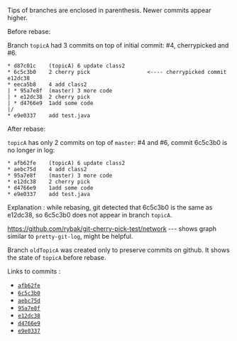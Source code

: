 Tips of branches are enclosed in parenthesis.
Newer commits appear higher.

Before rebase:

Branch `topicA` had 3 commits on top of initial commit: #4, cherrypicked and #6.

    * d87c01c	 (topicA) 6 update class2
    * 6c5c3b0	 2 cherry pick                  <---- cherrypicked commit e12dc38
    * eeca5b8	 4 add class2
    | * 95a7e8f	 (master) 3 more code
    | * e12dc38	 2 cherry pick
    | * d4766e9	 1add some code
    |/  
    * e9e0337	 add test.java

After rebase:

`topicA` has only 2 commits on top of `master`: #4 and #6, commit 6c5c3b0 is no
longer in log:

    * afb62fe	 (topicA) 6 update class2
    * aebc75d	 4 add class2
    * 95a7e8f	 (master) 3 more code
    * e12dc38	 2 cherry pick
    * d4766e9	 1add some code
    * e9e0337	 add test.java

Explanation : while rebasing, git detected that 6c5c3b0 is the same as e12dc38, so 6c5c3b0
does not appear in branch `topicA`.

https://github.com/rybak/git-cherry-pick-test/network --- shows graph
similar to `pretty-git-log`, might be helpful.

Branch `oldTopicA` was created only to preserve commits on github.
It shows the state of `topicA` before rebase.

Links to commits :

* [`afb62fe`](https://github.com/rybak/git-cherry-pick-test/commit/afb62fe)
* [`6c5c3b0`](https://github.com/rybak/git-cherry-pick-test/commit/6c5c3b0)
* [`aebc75d`](https://github.com/rybak/git-cherry-pick-test/commit/aebc75d)
* [`95a7e8f`](https://github.com/rybak/git-cherry-pick-test/commit/95a7e8f)
* [`e12dc38`](https://github.com/rybak/git-cherry-pick-test/commit/e12dc38)
* [`d4766e9`](https://github.com/rybak/git-cherry-pick-test/commit/d4766e9)
* [`e9e0337`](https://github.com/rybak/git-cherry-pick-test/commit/e9e0337b84a60e56bc0d9a0a5d6fb21f59451f49)
